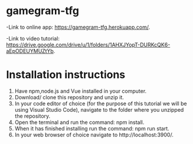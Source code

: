 # gamegram-tfg

-Link to online app: https://gamegram-tfg.herokuapp.com/.

-Link to video tutorial: https://drive.google.com/drive/u/1/folders/1AHXJYopT-DURKcQK6-aEpODEUYMUZtYb.

# Installation instructions

1. Have npm,node.js and Vue installed in your computer.
2. Download/ clone this repository and unzip it.
3. In your code editor of choice (for the purpose of this tutorial we will be using Visual Studio Code), navigate to the folder where you unzipped the repository.
4. Open the terminal and run the command: npm install.
5. When it has finished installing run the command: npm run start.
6. In your web browser of choice navigate to http://localhost:3900/.

